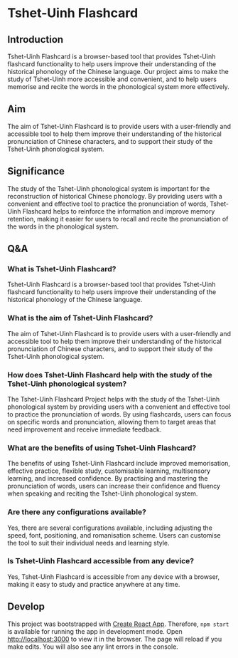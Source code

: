 # Tshet-Uinh Flashcard

## Introduction

Tshet-Uinh Flashcard is a browser-based tool that provides Tshet-Uinh flashcard functionality to help users improve their understanding of the historical phonology of the Chinese language. Our project aims to make the study of Tshet-Uinh more accessible and convenient, and to help users memorise and recite the words in the phonological system more effectively.

## Aim

The aim of Tshet-Uinh Flashcard is to provide users with a user-friendly and accessible tool to help them improve their understanding of the historical pronunciation of Chinese characters, and to support their study of the Tshet-Uinh phonological system.

## Significance

The study of the Tshet-Uinh phonological system is important for the reconstruction of historical Chinese phonology. By providing users with a convenient and effective tool to practice the pronunciation of words, Tshet-Uinh Flashcard helps to reinforce the information and improve memory retention, making it easier for users to recall and recite the pronunciation of the words in the phonological system.

## Q&A

### What is Tshet-Uinh Flashcard?

Tshet-Uinh Flashcard is a browser-based tool that provides Tshet-Uinh flashcard functionality to help users improve their understanding of the historical phonology of the Chinese language.

### What is the aim of Tshet-Uinh Flashcard?

The aim of Tshet-Uinh Flashcard is to provide users with a user-friendly and accessible tool to help them improve their understanding of the historical pronunciation of Chinese characters, and to support their study of the Tshet-Uinh phonological system.

### How does Tshet-Uinh Flashcard help with the study of the Tshet-Uinh phonological system?

The Tshet-Uinh Flashcard Project helps with the study of the Tshet-Uinh phonological system by providing users with a convenient and effective tool to practice the pronunciation of words. By using flashcards, users can focus on specific words and pronunciation, allowing them to target areas that need improvement and receive immediate feedback.

### What are the benefits of using Tshet-Uinh Flashcard?

The benefits of using Tshet-Uinh Flashcard include improved memorisation, effective practice, flexible study, customisable learning, multisensory learning, and increased confidence. By practising and mastering the pronunciation of words, users can increase their confidence and fluency when speaking and reciting the Tshet-Uinh phonological system.

### Are there any configurations available?

Yes, there are several configurations available, including adjusting the speed, font, positioning, and romanisation scheme. Users can customise the tool to suit their individual needs and learning style.

### Is Tshet-Uinh Flashcard accessible from any device?

Yes, Tshet-Uinh Flashcard is accessible from any device with a browser, making it easy to study and practice anywhere at any time.

## Develop

This project was bootstrapped with [Create React App](https://github.com/facebook/create-react-app). Therefore, `npm start` is available for running the app in development mode. Open [http://localhost:3000](http://localhost:3000) to view it in the browser. The page will reload if you make edits. You will also see any lint errors in the console.
